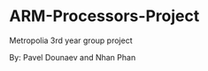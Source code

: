 # ARM-Processors-Project
Metropolia 3rd year group project

By: Pavel Dounaev and Nhan Phan

<a href="Project report.pdf" class=""><img src="" alt=""></a>	

